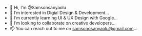 - 👋 Hi, I’m @Samsonsanyaolu
- 👀 I’m interested in Digial Design & Development...
- 🌱 I’m currently learning UI & UX Design with Google...
- 💞️ I’m looking to collaborate on creative developers...
- 📫 You can reach out to me on samsonosanyaolu@gmail.com...

<!---
Samsonsanyaolu/Samsonsanyaolu is a ✨ special ✨ repository because its `README.md` (this file) appears on your GitHub profile.
You can click the Preview link to take a look at your changes.
--->
